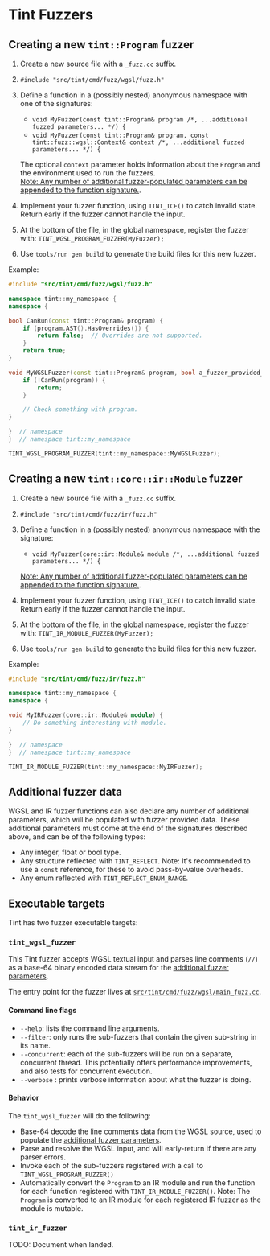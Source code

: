 # Tint Fuzzers

## Creating a new `tint::Program` fuzzer

1. Create a new source file with a `_fuzz.cc` suffix.
2. `#include "src/tint/cmd/fuzz/wgsl/fuzz.h"`
3. Define a function in a (possibly nested) anonymous namespace with one of the signatures:
   * `void MyFuzzer(const tint::Program& program /*, ...additional fuzzed parameters... */) {`
   * `void MyFuzzer(const tint::Program& program, const tint::fuzz::wgsl::Context& context /*, ...additional fuzzed parameters... */) {`

    The optional `context` parameter holds information about the `Program` and the environment used to run the fuzzers. \
    [Note: Any number of additional fuzzer-populated parameters can be appended to the function signature.](#additional-fuzzer-data).
4. Implement your fuzzer function, using `TINT_ICE()` to catch invalid state. Return early if the fuzzer cannot handle the input.
5. At the bottom of the file, in the global namespace, register the fuzzer with: `TINT_WGSL_PROGRAM_FUZZER(MyFuzzer);`
6. Use `tools/run gen build` to generate the build files for this new fuzzer.

Example:

```c++
#include "src/tint/cmd/fuzz/wgsl/fuzz.h"

namespace tint::my_namespace {
namespace {

bool CanRun(const tint::Program& program) {
    if (program.AST().HasOverrides()) {
        return false;  // Overrides are not supported.
    }
    return true;
}

void MyWGSLFuzzer(const tint::Program& program, bool a_fuzzer_provided_value) {
    if (!CanRun(program)) {
        return;
    }

    // Check something with program.
}

}  // namespace
}  // namespace tint::my_namespace

TINT_WGSL_PROGRAM_FUZZER(tint::my_namespace::MyWGSLFuzzer);

```

## Creating a new `tint::core::ir::Module` fuzzer

1. Create a new source file with a `_fuzz.cc` suffix.
2. `#include "src/tint/cmd/fuzz/ir/fuzz.h"`
3. Define a function in a (possibly nested) anonymous namespace with the signature:
   * `void MyFuzzer(core::ir::Module& module /*, ...additional fuzzed parameters... */) {`

    [Note: Any number of additional fuzzer-populated parameters can be appended to the function signature.](#additional-fuzzer-data).
4. Implement your fuzzer function, using `TINT_ICE()` to catch invalid state. Return early if the fuzzer cannot handle the input.
5. At the bottom of the file, in the global namespace, register the fuzzer with: `TINT_IR_MODULE_FUZZER(MyFuzzer);`
6. Use `tools/run gen build` to generate the build files for this new fuzzer.

Example:

```c++
#include "src/tint/cmd/fuzz/ir/fuzz.h"

namespace tint::my_namespace {
namespace {

void MyIRFuzzer(core::ir::Module& module) {
    // Do something interesting with module.
}

}  // namespace
}  // namespace tint::my_namespace

TINT_IR_MODULE_FUZZER(tint::my_namespace::MyIRFuzzer);

```

## Additional fuzzer data

WGSL and IR fuzzer functions can also declare any number of additional parameters, which will be populated with fuzzer provided data. These additional parameters must come at the end of the signatures described above, and can be of the following types:

* Any integer, float or bool type.
* Any structure reflected with `TINT_REFLECT`. Note: It's recommended to use a `const` reference, for these to avoid pass-by-value overheads.
* Any enum reflected with `TINT_REFLECT_ENUM_RANGE`.

## Executable targets

Tint has two fuzzer executable targets:

### `tint_wgsl_fuzzer`

This Tint fuzzer accepts WGSL textual input and parses line comments (`//`) as a base-64 binary encoded data stream for the [additional fuzzer parameters](additional-fuzzer-data).

The entry point for the fuzzer lives at [`src/tint/cmd/fuzz/wgsl/main_fuzz.cc`](../../src/tint/cmd/fuzz/wgsl/main_fuzz.cc).

#### Command line flags

* `--help`: lists the command line arguments.
* `--filter`: only runs the sub-fuzzers that contain the given sub-string in its name.
* `--concurrent`: each of the sub-fuzzers will be run on a separate, concurrent thread. This potentially offers performance improvements, and also tests for concurrent execution.
* `--verbose` : prints verbose information about what the fuzzer is doing.

#### Behavior

The `tint_wgsl_fuzzer` will do the following:

* Base-64 decode the line comments data from the WGSL source, used to populate the [additional fuzzer parameters](additional-fuzzer-data).
* Parse and resolve the WGSL input, and will early-return if there are any parser errors.
* Invoke each of the sub-fuzzers registered with a call to `TINT_WGSL_PROGRAM_FUZZER()`
* Automatically convert the `Program` to an IR module and run the function for each function registered with `TINT_IR_MODULE_FUZZER()`. Note: The `Program` is converted to an IR module for each registered IR fuzzer as the module is mutable.


### `tint_ir_fuzzer`

TODO: Document when landed.
